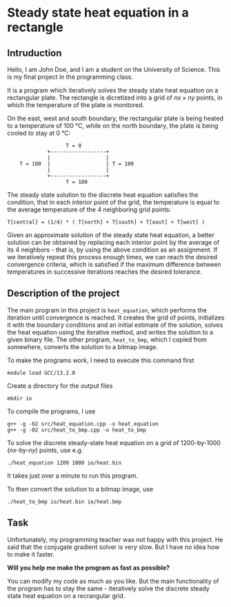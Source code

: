 
# Steady state heat equation in a rectangle



## Intruduction

Hello, I am John Doe, and I am a student on the University of Science. This is my final project in the programming class.

It is a program which iteratively solves the steady state heat equation on a rectangular plate. The rectangle is dicretized into a grid of $nx \times ny$ points, in which the temperature of the plate is monitored.

On the east, west and south boundary, the rectangular plate is being heated to a temperature of 100 °C, while on the north boundary, the plate is being cooled to stay at 0 °C:
```
                   T = 0
             +------------------+
             |                  |
    T = 100  |                  | T = 100
             |                  |
             +------------------+
                   T = 100
```

The steady state solution to the discrete heat equation satisfies the condition, that in each interior point of the grid, the temperature is equal to the average temperature of the 4 neighboring grid points:
```
T[central] = (1/4) * ( T[north] + T[south] + T[east] + T[west] )
```

Given an approximate solution of the steady state heat equation, a better solution can be obtained by replacing each interior point by the average of its 4 neighbors - that is, by using the above condition as an assignment. If we iteratively repeat this process enough times, we can reach the desired convergence criteria, which is satisfied if the maximum difference between temperatures in successive iterations reaches the desired tolerance.



## Description of the project

The main program in this project is `heat_equation`, which performs the iteration until convergence is reached. It creates the grid of points, initializes it with the boundary conditions and an initial estimate of the solution, solves the heat equation using the iterative method, and writes the solution to a given binary file. The other program, `heat_to_bmp`, which I copied from somewhere, converts the solution to a bitmap image.

To make the programs work, I need to execute this command first
```
module load GCC/13.2.0
```

Create a directory for the output files
```
mkdir io
```

To compile the programs, I use
```
g++ -g -O2 src/heat_equation.cpp -o heat_equation
g++ -g -O2 src/heat_to_bmp.cpp -o heat_to_bmp
```

To solve the discrete steady-state heat equation on a grid of 1200-by-1000 ($nx$-by-$ny$) points, use e.g.
```
./heat_equation 1200 1000 io/heat.bin
```
It takes just over a minute to run this program.

To then convert the solution to a bitmap image, use
```
./heat_to_bmp io/heat.bin io/heat.bmp
```



## Task

Unfortunately, my programming teacher was not happy with this project. He said that the conjugate gradient solver is very slow. But I have no idea how to make it faster.

__Will you help me make the program as fast as possible?__

You can modify my code as much as you like. But the main functionality of the program has to stay the same - iteratively solve the discrete steady state heat equation on a recrangular grid.
